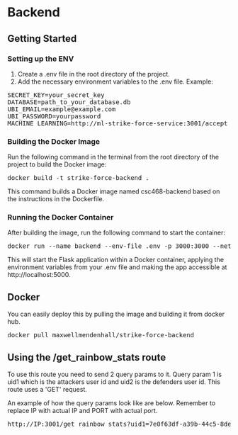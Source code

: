 # Backend
## Getting Started
### Setting up the ENV
1. Create a .env file in the root directory of the project.
2. Add the necessary environment variables to the .env file. Example:
<pre>
SECRET_KEY=your_secret_key
DATABASE=path_to_your_database.db
UBI_EMAIL=example@example.com
UBI_PASSWORD=yourpassword
MACHINE_LEARNING=http://ml-strike-force-service:3001/accept_data
</pre>

### Building the Docker Image
Run the following command in the terminal from the root directory of the project to build the Docker image:
<pre>
docker build -t strike-force-backend .
</pre>
This command builds a Docker image named csc468-backend based on the instructions in the Dockerfile.

### Running the Docker Container
After building the image, run the following command to start the container:
<pre>
docker run --name backend --env-file .env -p 3000:3000 --network my-app-network strike-force-backend
</pre>
This will start the Flask application within a Docker container, applying the environment variables from your .env file and making the app accessible at http://localhost:5000.

## Docker 
You can easily deploy this by pulling the image and building it from docker hub.
<pre>
docker pull maxwellmendenhall/strike-force-backend
</pre>

## Using the /get_rainbow_stats route
To use this route you need to send 2 query params to it. Query param 1 is uid1 which is the attackers user id
and uid2 is the defenders user id. This route uses a 'GET' request. 

An example of how the query params look like are below. Remember to replace IP with actual IP and PORT with actual port.
<pre>
http://IP:3001/get_rainbow_stats?uid1=7e0f63df-a39b-44c5-8de0-d39a05926e77&uid2=7e0f63df-a39b-44c5-8de0-d39a05926e77
</pre>

